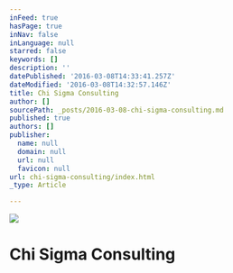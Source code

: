 ```yaml
---
inFeed: true
hasPage: true
inNav: false
inLanguage: null
starred: false
keywords: []
description: ''
datePublished: '2016-03-08T14:33:41.257Z'
dateModified: '2016-03-08T14:32:57.146Z'
title: Chi Sigma Consulting
author: []
sourcePath: _posts/2016-03-08-chi-sigma-consulting.md
published: true
authors: []
publisher:
  name: null
  domain: null
  url: null
  favicon: null
url: chi-sigma-consulting/index.html
_type: Article

---
```

![](https://the-grid-user-content.s3-us-west-2.amazonaws.com/c06492c0-8d50-4b10-b0de-e85473cdc3ad.png)

# Chi Sigma Consulting